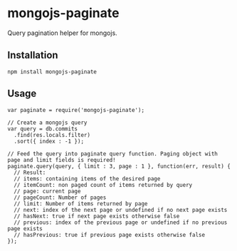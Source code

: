 # mongojs-paginate

Query pagination helper for mongojs.

## Installation

    npm install mongojs-paginate

## Usage

    var paginate = require('mongojs-paginate');

    // Create a mongojs query
    var query = db.commits
      .find(res.locals.filter)
      .sort({ index : -1 });

    // Feed the query into paginate query function. Paging object with page and limit fields is required!
    paginate.query(query, { limit : 3, page : 1 }, function(err, result) {
      // Result:
      // items: containing items of the desired page
      // itemCount: non paged count of items returned by query
      // page: current page
      // pageCount: Number of pages
      // limit: Number of items returned by page
      // next: index of the next page or undefined if no next page exists
      // hasNext: true if next page exists otherwise false
      // previous: index of the previous page or undefined if no previous page exists
      // hasPrevious: true if previous page exists otherwise false
    });
